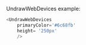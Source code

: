 UndrawWebDevices example:
```js 
<UndrawWebDevices
    primaryColor='#6c68fb'
    height= '250px'
    />
```